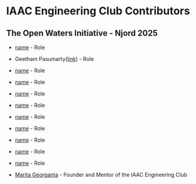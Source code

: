 # IAAC Engineering Club Contributors

## The Open Waters Initiative - Njord 2025

* [name](link) - Role
* Geetham Pasumarty([link](https://www.linkedin.com/in/geetham-pasumarty-7210011b4/)) - Role
* [name](link) - Role
* [name](link) - Role
* [name](link) - Role
* [name](link) - Role
* [name](link) - Role
* [name](link) - Role
* [name](link) - Role
* [name](link) - Role
* [name](link) - Role

* [Marita Georganta](https://www.linkedin.com/in/marita-georganta/) - Founder and Mentor of the IAAC Engineering Club
